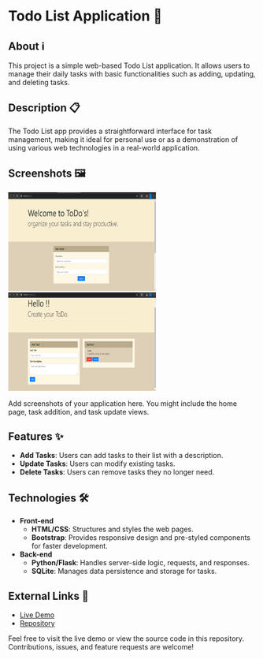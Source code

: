 # Todo List Application 📝

## About ℹ️
This project is a simple web-based Todo List application. It allows users to manage their daily tasks with basic functionalities such as adding, updating, and deleting tasks.

## Description 📋
The Todo List app provides a straightforward interface for task management, making it ideal for personal use or as a demonstration of using various web technologies in a real-world application.

## Screenshots 🖼️
<!-- ![Welcome Page](Images/Welcome.png) -->
<img src="Images/Welcome.png" alt="Welcome Page" width="300px" height="200px">
<!-- ![Home Page](Images/TodoList.png) -->
<img src="Images/TodoList.png" alt="Home Page" width="300px" height="200px">

Add screenshots of your application here. You might include the home page, task addition, and task update views.

## Features ✨
- **Add Tasks**: Users can add tasks to their list with a description.
- **Update Tasks**: Users can modify existing tasks.
- **Delete Tasks**: Users can remove tasks they no longer need.

## Technologies 🛠️
- **Front-end**
  - **HTML/CSS**: Structures and styles the web pages.
  - **Bootstrap**: Provides responsive design and pre-styled components for faster development.
- **Back-end**
  - **Python/Flask**: Handles server-side logic, requests, and responses.
  - **SQLite**: Manages data persistence and storage for tasks.

## External Links 🔗
- [Live Demo](URL-to-live-demo)
- [Repository](URL-to-repository)

Feel free to visit the live demo or view the source code in this repository. Contributions, issues, and feature requests are welcome!


